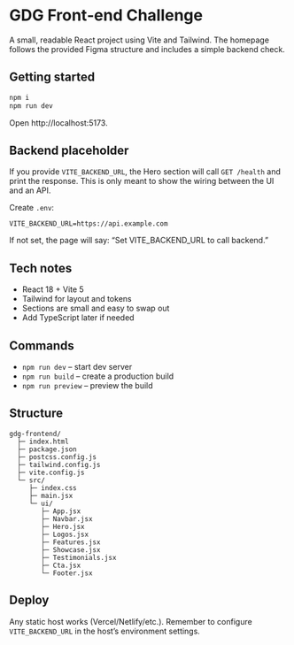 # GDG Front‑end Challenge

A small, readable React project using Vite and Tailwind. The homepage follows the provided Figma structure and includes a simple backend check.

## Getting started

```bash
npm i
npm run dev
```

Open http://localhost:5173.

## Backend placeholder

If you provide `VITE_BACKEND_URL`, the Hero section will call `GET /health` and print the response. This is only meant to show the wiring between the UI and an API.

Create `.env`:

```
VITE_BACKEND_URL=https://api.example.com
```

If not set, the page will say: “Set VITE_BACKEND_URL to call backend.”

## Tech notes

- React 18 + Vite 5
- Tailwind for layout and tokens
- Sections are small and easy to swap out
- Add TypeScript later if needed

## Commands

- `npm run dev` – start dev server
- `npm run build` – create a production build
- `npm run preview` – preview the build

## Structure

```
gdg-frontend/
  ├─ index.html
  ├─ package.json
  ├─ postcss.config.js
  ├─ tailwind.config.js
  ├─ vite.config.js
  └─ src/
     ├─ index.css
     ├─ main.jsx
     └─ ui/
        ├─ App.jsx
        ├─ Navbar.jsx
        ├─ Hero.jsx
        ├─ Logos.jsx
        ├─ Features.jsx
        ├─ Showcase.jsx
        ├─ Testimonials.jsx
        ├─ Cta.jsx
        └─ Footer.jsx
```

## Deploy

Any static host works (Vercel/Netlify/etc.). Remember to configure `VITE_BACKEND_URL` in the host’s environment settings.
